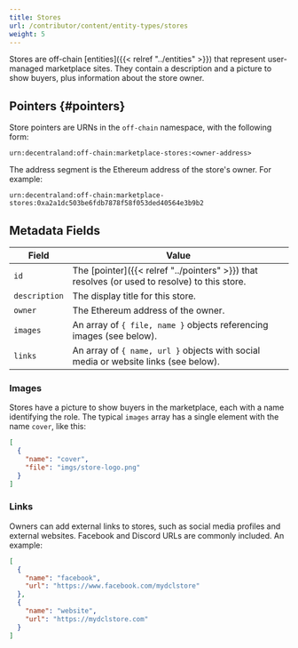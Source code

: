 ```yaml
---
title: Stores
url: /contributor/content/entity-types/stores
weight: 5
---
```


Stores are off-chain [entities]({{< relref "../entities" >}}) that represent user-managed marketplace sites. They contain a description and a picture to show buyers, plus information about the store owner.

## Pointers {#pointers}

Store pointers are URNs in the `off-chain` namespace, with the following form:

```
urn:decentraland:off-chain:marketplace-stores:<owner-address>
```

The address segment is the Ethereum address of the store's owner. For example:

```
urn:decentraland:off-chain:marketplace-stores:0xa2a1dc503be6fdb7878f58f053ded40564e3b9b2
```

## Metadata Fields

| Field | Value |
| ----- | --- |
| `id` | The [pointer]({{< relref "../pointers" >}}) that resolves (or used to resolve) to this store.
| `description` | The display title for this store.
| `owner` | The Ethereum address of the owner.
| `images` | An array of `{ file, name }` objects referencing images (see below).
| `links` | An array of `{ name, url }` objects with social media or website links (see below).


### Images

Stores have a picture to show buyers in the marketplace, each with a name identifying the role. The typical `images` array has a single element with the name `cover`, like this:

```json
[
  {
    "name": "cover",
    "file": "imgs/store-logo.png"
  }
]
```

### Links

Owners can add external links to stores, such as social media profiles and external websites. Facebook and Discord URLs are commonly included. An example:

```json
[
  {
    "name": "facebook",
    "url": "https://www.facebook.com/mydclstore"
  },
  {
    "name": "website",
    "url": "https://mydclstore.com"
  }
]
```